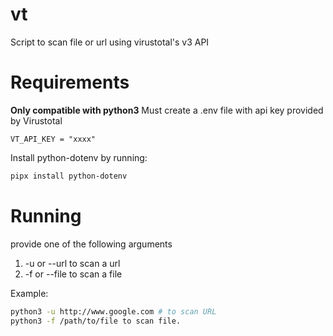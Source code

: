 # vt
Script to scan file or url using virustotal's v3 API
# Requirements
**Only compatible with python3**
Must create a .env file with api key provided by Virustotal
```env
VT_API_KEY = "xxxx"
```
Install python-dotenv by running:
```bash
pipx install python-dotenv
```
# Running
provide one of the following arguments
1. -u or --url to scan a url
2. -f or --file to scan a file

Example:
```bash
python3 -u http://www.google.com # to scan URL
python3 -f /path/to/file to scan file.
```
